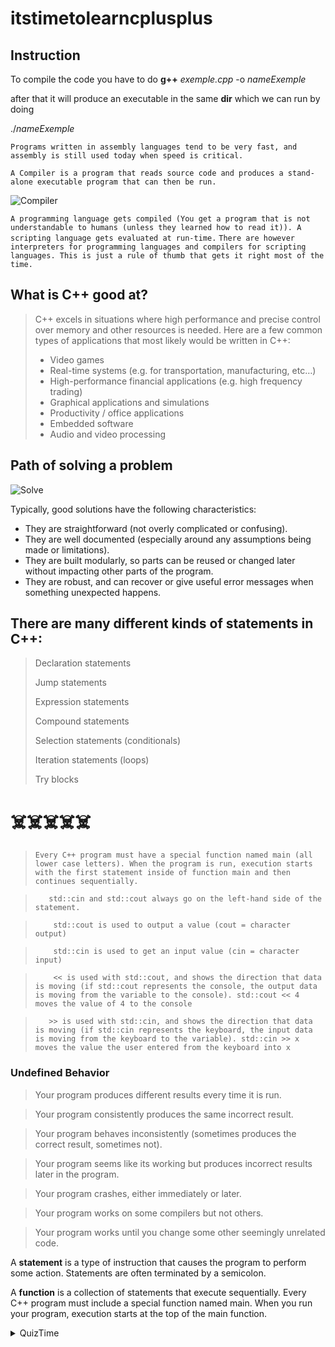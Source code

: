 # itstimetolearncplusplus

## Instruction 

To compile the code you have to do **g++** _exemple.cpp_ -o _nameExemple_

after that it will produce an executable in the same **dir** which we can run by doing 


./_nameExemple_


`Programs written in assembly languages tend to be very fast, and assembly is still used today when speed is critical.`

 `A Compiler is a program that reads source code and produces a stand-alone executable program that can then be run. `

 ![Compiler](https://www.learncpp.com/images/CppTutorial/Chapter0/Compiling-min.png)

 `A programming language gets compiled (You get a program that is not understandable to humans (unless they learned how to read it)). A scripting language gets evaluated at run-time.`
`There are however interpreters for programming languages and compilers for scripting languages. This is just a rule of thumb that gets it right most of the time.`

## What is C++ good at?

> C++ excels in situations where high performance and precise control over memory and other resources is needed. Here are a few common types of applications that most likely would be written in C++:
> * Video games
> * Real-time systems (e.g. for transportation, manufacturing, etc…)
> * High-performance financial applications (e.g. high frequency trading)
> * Graphical applications and simulations
> * Productivity / office applications
> * Embedded software
> * Audio and video processing
 


## Path of solving a problem

![Solve](https://www.learncpp.com/images/CppTutorial/Chapter0/Development-min.png)

Typically, good solutions have the following characteristics:

*    They are straightforward (not overly complicated or confusing).
*    They are well documented (especially around any assumptions being made or limitations).
*    They are built modularly, so parts can be reused or changed later without impacting other parts of the program.
*    They are robust, and can recover or give useful error messages when something unexpected happens.
## There are many different kinds of statements in C++:

>    Declaration statements
> 
>    Jump statements
> 
>    Expression statements
> 
>    Compound statements
> 
>    Selection statements (conditionals)
> 
>    Iteration statements (loops)
> 
>    Try blocks

#             ☠️☠️☠️☠️☠️

> `Every C++ program must have a special function named main (all lower case letters). When the program is run, execution starts with the first statement inside of function main and then continues sequentially.`

> `   std::cin and std::cout always go on the left-hand side of the statement.`

> `    std::cout is used to output a value (cout = character output)`

> `    std::cin is used to get an input value (cin = character input)`

> `    << is used with std::cout, and shows the direction that data is moving (if std::cout represents the console, the output data is moving from the variable to the console). std::cout << 4 moves the value of 4 to the console`

> `   >> is used with std::cin, and shows the direction that data is moving (if std::cin represents the keyboard, the input data is moving from the keyboard to the variable). std::cin >> x moves the value the user entered from the keyboard into x`


### Undefined Behavior



>    Your program produces different results every time it is run.

>    Your program consistently produces the same incorrect result.


>    Your program behaves inconsistently (sometimes produces the correct result, sometimes not).


>    Your program seems like its working but produces incorrect results later in the program.

>    Your program crashes, either immediately or later.

>    Your program works on some compilers but not others.

>    Your program works until you change some other seemingly unrelated code.


A **statement** is a type of instruction that causes the program to perform some action. Statements are often terminated by a semicolon.

A **function** is a collection of statements that execute sequentially. Every C++ program must include a special function named main. When you run your program, execution starts at the top of the main function.




 <details>
<summary>QuizTime</summary>

### What is a statement?

` A statement is an instruction in a computer program that tells the computer to perform an action. `

### What is a function?

`A function is a collection of statements that executes sequentially. `

### What is the name of the function that all program must have?

`main`

### When a program is run, where does execution start?

`Execution starts with the first statement inside the main function. `

### What symbol are statements in C++ often ended with?

`The semicolon (;)`

### What is a syntax error?

`A syntax error is a compiler error that occurs at compile-time when your program violates the grammar rules of the C++ language. `

### What is the C++ Standard Library?

`A library file is a collection of precompiled code that has been “packaged up” for reuse in other programs. The C++ Standard Library is a library that ships with C++ that contains additional functionality to use in your programs. `

### What is data?

`Data is any sequence of symbols (numbers, letters, etc…) that can be interpreted to mean something. `

### What is a value?

`A value is a single piece of data stored in memory. `

### What is a variable?

`A variable is a named region of memory. `

### What is an identifier?

`An identifier is the name that a variable is accessed by. `

### What is a type?

`A type tells the program how to interpret a value in memory. `

### What is an integer?

`An integer is a number that can be written without a fractional component. `

### What is the difference between initialization and assignment?

`Initialization gives a variable a value at the point when it is created. Assignment gives a variable a value at some point after it is created. `

### What is an uninitialized variable? Why should you avoid using them?

` An uninitialized variable is a variable that has not been given a value by the program (generally through initialization or assignment). Using the value stored in an uninitialized variable will result in undefined behavior. `

### What is undefined behavior, and what can happen if you do something that exhibits undefined behavior?


`Undefined behavior is the result of executing code whose behavior is not well defined by the language. The result can be almost anything, including something that behaves correctly. `

</details>